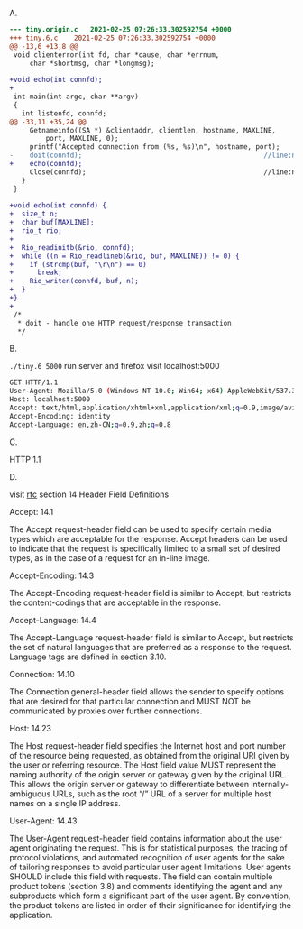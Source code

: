 A.

```diff
--- tiny.origin.c	2021-02-25 07:26:33.302592754 +0000
+++ tiny.6.c	2021-02-25 07:26:33.302592754 +0000
@@ -13,6 +13,8 @@
 void clienterror(int fd, char *cause, char *errnum,
     char *shortmsg, char *longmsg);
 
+void echo(int connfd);
+
 int main(int argc, char **argv)
 {
   int listenfd, connfd;
@@ -33,11 +35,24 @@
     Getnameinfo((SA *) &clientaddr, clientlen, hostname, MAXLINE,
         port, MAXLINE, 0);
     printf("Accepted connection from (%s, %s)\n", hostname, port);
-    doit(connfd);                                             //line:netp:tiny:doit
+    echo(connfd);
     Close(connfd);                                            //line:netp:tiny:close
   }
 }
 
+void echo(int connfd) {
+  size_t n;
+  char buf[MAXLINE];
+  rio_t rio;
+
+  Rio_readinitb(&rio, connfd);
+  while ((n = Rio_readlineb(&rio, buf, MAXLINE)) != 0) {
+    if (strcmp(buf, "\r\n") == 0)
+      break;
+    Rio_writen(connfd, buf, n);
+  }
+}
+
 /*
  * doit - handle one HTTP request/response transaction
  */
```

B.

`./tiny.6 5000` run server and firefox visit localhost:5000

```sh
GET HTTP/1.1
User-Agent: Mozilla/5.0 (Windows NT 10.0; Win64; x64) AppleWebKit/537.36 (KHTML, like Gecko) Chrome/109.0.0.0 Safari/537.36
Host: localhost:5000
Accept: text/html,application/xhtml+xml,application/xml;q=0.9,image/avif,image/webp,image/apng,*/*;q=0.8,application/signed-exchange;v=b3;q=0.9
Accept-Encoding: identity
Accept-Language: en,zh-CN;q=0.9,zh;q=0.8
```

C.

HTTP 1.1

D.

visit [rfc](https://www.rfc-editor.org/rfc/rfc2616.pdf) section 14 Header Field Definitions

Accept: 14.1

The Accept request-header field can be used to specify certain media types which are acceptable for the response. Accept headers can be used to indicate that the request is specifically limited to a small set of desired types, as in the case of a request for an in-line image.

Accept-Encoding: 14.3

The Accept-Encoding request-header field is similar to Accept, but restricts the content-codings that are acceptable in the response.

Accept-Language: 14.4

The Accept-Language request-header field is similar to Accept, but restricts the set of natural languages that are preferred as a response to the request. Language tags are defined in section 3.10.

Connection: 14.10

The Connection general-header field allows the sender to specify options that are desired for that particular connection and MUST NOT be communicated by proxies over further connections.

Host: 14.23

The Host request-header field specifies the Internet host and port number of the resource being requested, as obtained from the original URI given by the user or referring resource. The Host field value MUST represent the naming authority of the origin server or gateway given by the original URL. This allows the origin server or gateway to differentiate between internally-ambiguous URLs, such as the root “/” URL of a server for multiple host names on a single IP address.

User-Agent: 14.43

The User-Agent request-header field contains information about the user agent originating the request. This is for statistical purposes, the tracing of protocol violations, and automated recognition of user agents for the sake of tailoring responses to avoid particular user agent limitations. User agents SHOULD include this field with requests. The field can contain multiple product tokens (section 3.8) and comments identifying the agent and any subproducts which form a significant part of the user agent. By convention, the product tokens are listed in order of their significance for identifying the application.